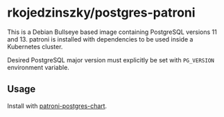 # rkojedzinszky/postgres-patroni

This is a Debian Bullseye based image containing PostgreSQL versions 11 and 13. patroni is installed with
dependencies to be used inside a Kubernetes cluster.

Desired PostgreSQL major version must explicitly be set with `PG_VERSION` environment variable.

## Usage

Install with [patroni-postgres-chart](https://github.com/rkojedzinszky/patroni-postgres-chart).
